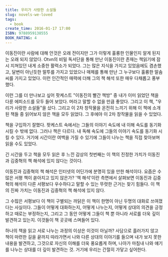 ```yaml
---
title: 우리가 사랑한 소설들
slug: novels-we-loved
tags:
  - book
create_time: 2016-01-17 17:00
ISBN: 9788959138555
BOOK_RATING: 4
---
```

이동진이란 사람에 대해 안것은 오래 전이지만 그가 이렇게 훌륭한 인물인지 알게 된지는 오래 되지 않았다. Otvn의 비밀 독서단을 통해 만난 이동진이란 존재는 책읽기에 잠시 지쳐있던 내게 소중한 활력소가 되었다. 그는 많은 지식을 가지고 있었음에도 겸손했고, 달변이 아닌듯한 말투를 가지고 있었으나 매체를 통해 만난 그 누구보다 훌륭한 말솜씨를 가지고 있었다. 이런 인간적인 매력에 더해 그의 책 해석 또한 매우 다채롭고 풍부했다. 

이런 그를 더 만나보고 싶어 팟케스트 "이동진의 빨간 책방" 중 내가 이미 읽었던 책을 다룬 에피소드를 모두 들어 보았다. 머라고 말할 수 없을 만큼 좋았다. 그리고 이 책, "우리가 사랑한 소설들"을 샀다. 그리고 이 2차 창작물을 온전히 느끼기 위해 이 책에 소개된 책들 중 읽어보지 않은 책을 모두 읽었다. 그 후에야 이 2차 창작물을 읽을 수 있었다. 

책을 구입하기 잘했다. 팟케스트 속에서는 그들의 이야기 속도에 내 이해 속도를 동기화 시킬 수 밖에 없다. 그러나 책은 다르다. 내 독해 속도에 그들의 이야기 속도를 동기화 시킬 수 있다. 거기에 시간이란 여백을 가질 수 있기에 그들이 나누는 책을 직접 찾아보며 읽을 수도 있었다.

긴 시간을 두고 책을 모두 읽은 후 느낀 감상의 첫번째는 이 책의 진정한 가치가 이동진과 김중혁의 책 해석에 있지 않다는 것이다.

이동진과 김중혁의 책 해석은 인터넷의 어딘가에 분명히 있을 만한 해석이다. 요즘은 수 많은 서평 책이 쏟아지고 있지 않은가? '책 해석'이란 측면에서 살펴보면 이동진과 김중혁의 해석이 다른 서평보다 우수하다고 말할 수 있는 뚜렷한 근거는 찾기 힘들다. 이 책의 진짜 가치는 이동진과 김중혁의 책 해석에 있지 않다.

그 수많은 서평보다 이 책이 구별되는 까닭은 이 책이 한명이 아닌 두명의 대화로 쓰여졌다는 사실이다. 그들이 어떻게 대화하는지, 어떻게 나누는지, 어떻게 상대의 의견을 긍정하고 때로는 부정하는지, 그리고 그 동안 어떻게 그들이 책 뿐 아니라 서로를 더욱 깊이 발견하고 있는지. 이것들이 책 곳곳에 스며들어 있다. 

하나의 책을 읽고 서로 나누는 과정의 이상은 이것이 아닐까? 사담으로 흘러가지 않고 책이 마련한 길을 끝까지 따라가면서 나와 다른 상대의 이야기를 들으며 내가 보지 못한 내용을 발견하고, 그것으로 자신의 이해를 더욱 풍요롭게 하며, 나아가 마침내 나와 얘기를 나누는 상대를 더 깊이 발견하는 것. 거기에 우리는 간절히 가닿고 싶어한다.